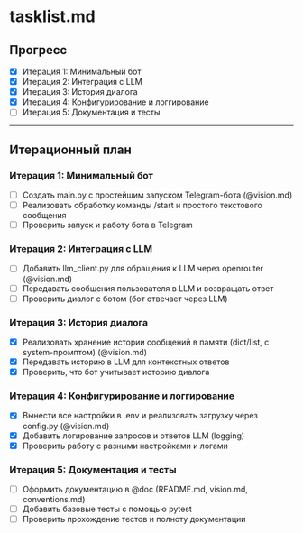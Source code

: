 # tasklist.md

## Прогресс

- [x] Итерация 1: Минимальный бот
- [x] Итерация 2: Интеграция с LLM
- [x] Итерация 3: История диалога
- [x] Итерация 4: Конфигурирование и логгирование
- [ ] Итерация 5: Документация и тесты

---

## Итерационный план

### Итерация 1: Минимальный бот
- [ ] Создать main.py с простейшим запуском Telegram-бота (@vision.md)
- [ ] Реализовать обработку команды /start и простого текстового сообщения
- [ ] Проверить запуск и работу бота в Telegram

### Итерация 2: Интеграция с LLM
- [ ] Добавить llm_client.py для обращения к LLM через openrouter (@vision.md)
- [ ] Передавать сообщения пользователя в LLM и возвращать ответ
- [ ] Проверить диалог с ботом (бот отвечает через LLM)

### Итерация 3: История диалога
- [x] Реализовать хранение истории сообщений в памяти (dict/list, с system-промптом) (@vision.md)
- [x] Передавать историю в LLM для контекстных ответов
- [x] Проверить, что бот учитывает историю диалога

### Итерация 4: Конфигурирование и логгирование
- [x] Вынести все настройки в .env и реализовать загрузку через config.py (@vision.md)
- [x] Добавить логирование запросов и ответов LLM (logging)
- [x] Проверить работу с разными настройками и логами

### Итерация 5: Документация и тесты
- [ ] Оформить документацию в @doc (README.md, vision.md, conventions.md)
- [ ] Добавить базовые тесты с помощью pytest
- [ ] Проверить прохождение тестов и полноту документации 